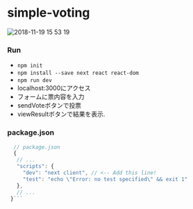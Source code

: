 # simple-voting
![2018-11-19 15 53 19](https://user-images.githubusercontent.com/29624403/48690914-d4970180-ec13-11e8-8abd-cd97b8fc19ef.png)


### Run
- `npm init`  
- `npm install --save next react react-dom`  
- `npm run dev`  
- localhost:3000にアクセス
- フォームに票内容を入力
- sendVoteボタンで投票
- viewResultボタンで結果を表示.

### package.json
```js
  // package.json
  {
   // ...
   "scripts": {
     "dev": "next client", // <-- Add this line!
     "test": "echo \"Error: no test specified\" && exit 1"
   },
   // ...
 }``` 
 
